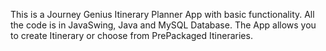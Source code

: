 This is a Journey Genius Itinerary Planner App with basic functionality. All the code is in JavaSwing, Java and MySQL Database.
The App allows you to create Itinerary or choose from PrePackaged Itineraries.
